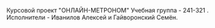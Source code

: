Курсовой проект "ОНЛАЙН-МЕТРОНОМ"
Учебная группа - 241-321 . Исполнители - Иванилов Алексей и Гайворонский Семён.
